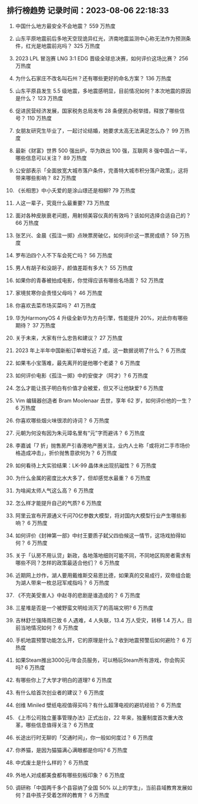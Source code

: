
## 排行榜趋势 记录时间：2023-08-06 22:18:33
  
  1. 中国什么地方最安全不会地震？ 559 万热度
    
  2. 山东平原地震前后多地天空现诡异红光，济南地震监测中心称无法作为预测条件，红光是地震前兆吗？ 325 万热度
    
  3. 2023 LPL 冒泡赛 LNG 3:1 EDG 晋级全球总决赛，如何评价这场比赛？ 256 万热度
    
  4. 为什么石家庄不改名叫石州？还有哪些更好的命名方案？ 136 万热度
    
  5. 山东平原县发生 5.5 级地震，多地震感明显，目前情况如何？本次地震的原因是什么？ 123 万热度
    
  6. 促进民营经济发展，国家税务总局发布 28 条便民办税举措，释放了哪些信号？ 110 万热度
    
  7. 女朋友研究生毕业了，一起讨论结婚，她要求太高无法满足怎么办？ 99 万热度
    
  8. 最新《财富》世界 500 强出炉，华为跌出 100 强，互联网 8 强中国占一半，哪些信息可以关注？ 89 万热度
    
  9. 公安部表示「全面放宽大城市落户条件，完善特大城市积分落户政策」，这将带来哪些影响？ 82 万热度
    
  10. 《长相思》中小夭爱的是涂山璟还是相柳? 79 万热度
    
  11. 人这一辈子，究竟什么最重要? 73 万热度
    
  12. 面对各种皮肤衰老问题，用射频美容仪真的有效吗？该如何选择合适自己的？ 66 万热度
    
  13. 张艺兴、金晨《孤注一掷》点映票房破亿，如何评价这一票房成绩？ 59 万热度
    
  14. 罗布泊四个人不下车会死亡吗？ 56 万热度
    
  15. 男人有胡子和没胡子，颜值差距有多大？ 55 万热度
    
  16. 如果你的青春被拍成电影，你觉得应该有哪些名场面？ 52 万热度
    
  17. 家境贫寒你会责怪父母吗？ 46 万热度
    
  18. 你喜欢去菜市场买菜吗？ 41 万热度
    
  19. 华为HarmonyOS 4 升级全新华为方舟引擎，性能提升 20%，对此你有哪些期待？ 37 万热度
    
  20. 关于未来，大家有什么忠告和建议？ 27 万热度
    
  21. 2023 年上半年中国新船订单增长近 7 成，这一数据说明了什么？ 6 万热度
    
  22. 如果韦小宝落难，最先离开的是他哪个老婆？ 6 万热度
    
  23. 如何评价电影《孤注一掷》中的安俊才（阿才）? 6 万热度
    
  24. 怎么才能让孩子明白有价值才会被爱，但又不让他缺爱? 6 万热度
    
  25. Vim 编辑器创造者 Bram Moolenaar 去世，享年 62 岁，如何评价他的一生？ 6 万热度
    
  26. 你喜欢哪些烟火味很浓的诗词？ 6 万热度
    
  27. 元朝为何没有因为朱元璋名里有“元”字而避讳？ 6 万热度
    
  28. 李嘉诚「7 折」抛售房产引香港地产圈关注，业内人士称「或将对二手市场价格造成冲击」，折价抛售意欲何为？ 6 万热度
    
  29. 如何看待上大实验结果：LK-99 晶体未出现抗磁性？ 6 万热度
    
  30. 为什么金属的密度比水大多了，但却感觉水最重？ 6 万热度
    
  31. 为啥闻太师人气这么高？ 6 万热度
    
  32. 怎么样才能提升自己的气质? 6 万热度
    
  33. 阿里云宣布开源通义千问70亿参数大模型，将对国内大模型行业产生哪些影响？ 6 万热度
    
  34. 如何评价《封神第一部》中纣王要质子弑父四伯候这一情节，这场戏拍得如何？ 6 万热度
    
  35. 关于「认房不用认贷」新政，各地落地细则可能不同，不同地区购房者需求有哪些不同？怎样的政策最适合他们？ 6 万热度
    
  36. 近期网上炒作，湖人要用戴维斯交易恩比德，如果真的交易成行，双帝组合能为湖人带来一枚总冠军戒指吗？ 6 万热度
    
  37. 《不完美受害人》中赵寻的悲剧是谁造成的？ 6 万热度
    
  38. 三星堆是否是一个被野蛮文明给消灭了的高端文明? 6 万热度
    
  39. 吉林舒兰强降雨已致 6 人遇难，4 人失联，13.4 万人受灾，转移 1.4 万人，目前当地情况如何？ 6 万热度
    
  40. 手机地震预警功能怎么开，它的原理是什么？收到地震预警后如何避险？ 6 万热度
    
  41. 如果Steam推出3000元/年会员服务，可以畅玩Steam所有游戏，你会购买吗? 6 万热度
    
  42. 有哪些你上了大学才明白的道理? 6 万热度
    
  43. 有什么给首次创业者的建议？ 6 万热度
    
  44. 创维 Miniled 壁纸电视值得买吗？有什么超薄电视的避坑经验？ 6 万热度
    
  45. 《上市公司独立董事管理办法》正式出台，22 年来，独董制度首次重大改革，哪些信息值得关注？ 6 万热度
    
  46. 长途出行时无聊的「交通时间」，你一般如何度过？ 6 万热度
    
  47. 你养猫，是因为猫猫满心满眼都是你吗? 6 万热度
    
  48. 中式废土是什么样的？ 6 万热度
    
  49. 外地人对成都美食都有哪些刻板印象？ 6 万热度
    
  50. 调研称「中国两千多个县容纳了全国 50% 以上的学生」，当前县域教育发展如何？县中孩子受着怎样的教育？ 6 万热度
    
